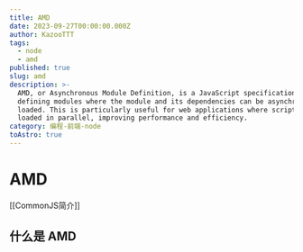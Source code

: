 ```yaml
---
title: AMD
date: 2023-09-27T00:00:00.000Z
author: KazooTTT
tags:
  - node
  - amd
published: true
slug: amd
description: >-
  AMD, or Asynchronous Module Definition, is a JavaScript specification for
  defining modules where the module and its dependencies can be asynchronously
  loaded. This is particularly useful for web applications where scripts can be
  loaded in parallel, improving performance and efficiency.
category: 编程-前端-node
toAstro: true
---
```


# AMD

[[CommonJS简介]]

## 什么是 AMD

